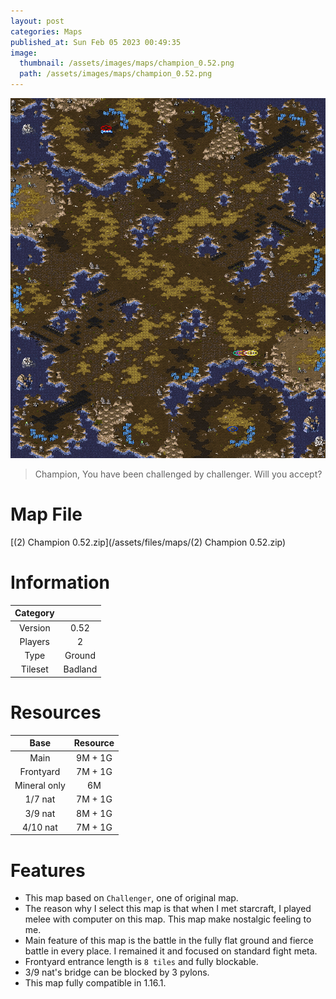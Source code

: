 ```yaml
---
layout: post
categories: Maps
published_at: Sun Feb 05 2023 00:49:35
image:
  thumbnail: /assets/images/maps/champion_0.52.png
  path: /assets/images/maps/champion_0.52.png
---
```


![Champion 0.52](/assets/images/maps/champion_0.52.png)

> Champion, You have been challenged by challenger. Will you accept?

# Map File

[(2) Champion 0.52.zip](/assets/files/maps/(2) Champion 0.52.zip)

# Information

| Category |         |
| :------: | :-----: |
| Version  |   0.52   |
| Players  |    2    |
|   Type   | Ground  |
| Tileset  | Badland |

# Resources

|     Base     | Resource |
| :----------: | :------: |
|     Main     | 9M + 1G  |
|  Frontyard   | 7M + 1G  |
| Mineral only |    6M    |
|   1/7 nat    | 7M + 1G  |
|   3/9 nat    | 8M + 1G  |
|   4/10 nat   | 7M + 1G  |

# Features

- This map based on `Challenger`, one of original map.
- The reason why I select this map is that when I met starcraft, I played melee with computer on this map. This map make nostalgic feeling to me.
- Main feature of this map is the battle in the fully flat ground and fierce battle in every place.
  I remained it and focused on standard fight meta.
- Frontyard entrance length is `8 tiles` and fully blockable.
- 3/9 nat's bridge can be blocked by 3 pylons.
- This map fully compatible in 1.16.1.
